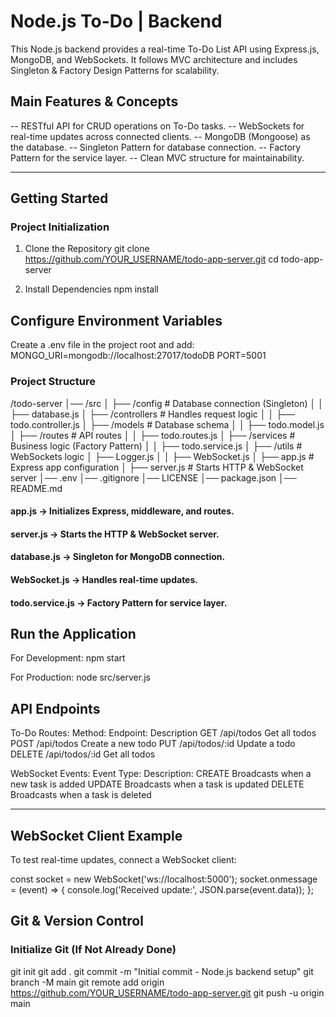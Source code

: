 # Node.js To-Do | Backend
This Node.js backend provides a real-time To-Do List API using Express.js, MongoDB, and WebSockets.
It follows MVC architecture and includes Singleton & Factory Design Patterns for scalability.

## Main Features & Concepts
-- RESTful API for CRUD operations on To-Do tasks.
-- WebSockets for real-time updates across connected clients.
-- MongoDB (Mongoose) as the database.
-- Singleton Pattern for database connection.
-- Factory Pattern for the service layer.
-- Clean MVC structure for maintainability.

---

## Getting Started
### Project Initialization

1. Clone the Repository
  git clone https://github.com/YOUR_USERNAME/todo-app-server.git
  cd todo-app-server

2. Install Dependencies
  npm install


## Configure Environment Variables
Create a .env file in the project root and add:
  MONGO_URI=mongodb://localhost:27017/todoDB
  PORT=5001


### Project Structure
/todo-server
│── /src
│   ├── /config          # Database connection (Singleton)
│   │   ├── database.js
│   ├── /controllers     # Handles request logic
│   │   ├── todo.controller.js
│   ├── /models          # Database schema
│   │   ├── todo.model.js
│   ├── /routes          # API routes
│   │   ├── todo.routes.js
│   ├── /services        # Business logic (Factory Pattern)
│   │   ├── todo.service.js
│   ├── /utils           # WebSockets logic
│       ├── Logger.js
│   │   ├── WebSocket.js
│   ├── app.js           # Express app configuration
│   ├── server.js        # Starts HTTP & WebSocket server
│── .env
│── .gitignore
│── LICENSE
│── package.json
│── README.md

#### app.js → Initializes Express, middleware, and routes.
#### server.js → Starts the HTTP & WebSocket server.
#### database.js → Singleton for MongoDB connection.
#### WebSocket.js → Handles real-time updates.
#### todo.service.js → Factory Pattern for service layer.


## Run the Application
For Development:
  npm start

For Production:
node src/server.js


## API Endpoints
To-Do Routes:
Method:     Endpoint:        Description
GET	        /api/todos       Get all todos
POST	      /api/todos       Create a new todo
PUT	        /api/todos/:id   Update a todo
DELETE	    /api/todos/:id   Get all todos


WebSocket Events:
Event Type:   Description:
CREATE	      Broadcasts when a new task is added
UPDATE	      Broadcasts when a task is updated
DELETE	      Broadcasts when a task is deleted

---

## WebSocket Client Example
To test real-time updates, connect a WebSocket client:

const socket = new WebSocket('ws://localhost:5000');
socket.onmessage = (event) => {
    console.log('Received update:', JSON.parse(event.data));
};


## Git & Version Control
### Initialize Git (If Not Already Done)
git init
git add .
git commit -m "Initial commit - Node.js backend setup"
git branch -M main
git remote add origin https://github.com/YOUR_USERNAME/todo-app-server.git
git push -u origin main